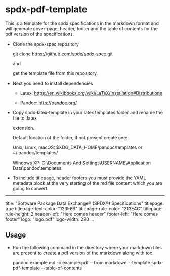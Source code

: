 # spdx-pdf-template
This is a template for the spdx specifications in the markdown format and will generate cover-page, header, footer and the table of contents for the pdf version of the specifications.

* Clone the spdx-spec repository

    git clone https://github.com/spdx/spdx-spec.git
    
    and
    
    get the template file from this repository.

* Next you need to install dependencies

  * Latex: https://en.wikibooks.org/wiki/LaTeX/Installation#Distributions

  * Pandoc: http://pandoc.org/

* Copy spdx-latex-template in your latex templates folder and rename the file to .latex 

   extension.
 
   Default location of the folder, if not present create one:

   Unix, Linux, macOS: $XDG_DATA_HOME/pandoc/templates or ~/.pandoc/templates/

   Windows XP: C:\Documents And Settings\USERNAME\Application Data\pandoc\templates

* To include titlepage, header footers you must provide the YAML metadata block at the very starting of the md file content    which you are going to convert.

---
title: "Software Package Data Exchange® (SPDX®) Specifications"
titlepage: true
titlepage-text-color: "123F66"
titlepage-rule-color: "213E4C"
titlepage-rule-height: 2
header-left: "Here comes header"
footer-left: "Here comes footer"
logo: "logo.pdf"
logo-width: 220
...

## Usage

  * Run the following command in the directory where your markdown files are present to create a pdf version of the markdown 
    along with toc


     pandoc example.md -o example.pdf --from markdown --template spdx-pdf-template --table-of-contents

